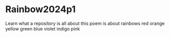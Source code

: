 # Rainbow2024p1
Learn what a repository is all about 
this poem is about rainbows
red
orange
yellow
green
blue
violet
indigo
pink
